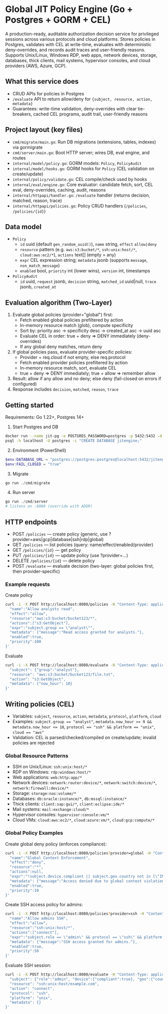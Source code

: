 # Global JIT Policy Engine (Go + Postgres + GORM + CEL)

A production-ready, auditable authorization decision service for privileged sessions across various protocols and cloud platforms. Stores policies in Postgres, validates with CEL at write-time, evaluates with deterministic deny-overrides, and records audit traces and user-friendly reasons. Supports Unix/Linux, Windows RDP, web apps, network devices, storage, databases, thick clients, mail systems, hypervisor consoles, and cloud providers (AWS, Azure, GCP).

## What this service does
- CRUD APIs for policies in Postgres
- `/evaluate` API to return allow/deny for `{subject, resource, action, metadata}`
- Guarantees: write-time validation, deny-overrides with clear tie-breakers, cached CEL programs, audit trail, user-friendly reasons

## Project layout (key files)
- `cmd/migrate/main.go`: Run DB migrations (extensions, tables, indexes) via gormigrate
- `cmd/server/main.go`: Boot HTTP server; wires DB, eval engine, and routes
- `internal/model/policy.go`: GORM models: `Policy`, `PolicyAudit`
- `internal/model/hooks.go`: GORM hooks for `Policy` (CEL validation on create/update)
- `internal/policy/validate.go`: CEL compile/check used by hooks
- `internal/eval/engine.go`: Core evaluator: candidate fetch, sort, CEL eval, deny-overrides, caching, audit, reasons
- `internal/httpapi/handler.go`: `/evaluate` handler (returns decision, matched, reason, trace)
- `internal/httpapi/policies.go`: Policy CRUD handlers (`/policies`, `/policies/{id}`)

## Data model
- `Policy`
  - `id` uuid (default `gen_random_uuid()`), `name` string, `effect` `allow|deny`
  - `resource` pattern (e.g. `aws:s3:bucket/*`, `ssh:unix:host/*`, `cloud:aws:ec2/*`), `actions` text[] (empty = any)
  - `expr` CEL expression string; `metadata` jsonb (supports `message`, `non_match_message`)
  - `enabled` bool, `priority` int (lower wins), `version` int, timestamps
- `PolicyAudit`
  - `id` uuid, `request` jsonb, `decision` string, `matched_id` uuid|null, `trace` jsonb, `created_at`

## Evaluation algorithm (Two-Layer)
1) Evaluate global policies (provider="global") first:
   - Fetch enabled global policies prefiltered by action
   - In-memory resource match (glob), compute specificity
   - Sort by: priority asc → specificity desc → created_at asc → uuid asc
   - Evaluate CEL in order: true + deny ⇒ DENY immediately (deny-overrides)
   - If any global deny matches, return deny
2) If global policies pass, evaluate provider-specific policies:
   - Provider = req.cloud if not empty, else req.protocol
   - Fetch enabled provider policies prefiltered by action
   - In-memory resource match, sort, evaluate CEL
   - true + deny ⇒ DENY immediately; true + allow ⇒ remember allow
3) Result: allow if any allow and no deny; else deny (fail-closed on errors if configured)
4) Response includes `decision`, `matched`, `reason`, `trace`

## Getting started
Requirements: Go 1.22+, Postgres 14+

1) Start Postgres and DB
```bash
docker run --name jit-pg -e POSTGRES_PASSWORD=postgres -p 5432:5432 -d postgres:14
psql -h localhost -U postgres -c "CREATE DATABASE jitengine;"
```
2) Environment (PowerShell)
```powershell
$env:DATABASE_URL = "postgres://postgres:postgres@localhost:5432/jitengine?sslmode=disable"
$env:FAIL_CLOSED = "true"
```
3) Migrate
```powershell
go run ./cmd/migrate
```
4) Run server
```powershell
go run ./cmd/server
# listens on :8080 (override with ADDR)
```

## HTTP endpoints
- POST `/policies` — create policy (generic, use ?provider=aws|gcp|database|ssh|rdp|global)
- GET `/policies` — list policies (query: name/effect/enabled/provider)
- GET `/policies/{id}` — get policy
- PUT `/policies/{id}` — update policy (use ?provider=...)
- DELETE `/policies/{id}` — delete policy
- POST `/evaluate` — evaluate decision (two-layer: global policies first, then provider-specific)

### Example requests
Create policy
```bash
curl -i -X POST http://localhost:8080/policies -H "Content-Type: application/json" -d '{
  "name":"Allow analysts read",
  "effect":"allow",
  "resource":"aws:s3:bucket/bucket123/*",
  "actions":["s3:GetObject"],
  "expr":"subject.group == \"analyst\"",
  "metadata": {"message":"Read access granted for analysts."},
  "enabled":true,
  "priority":100
}'
```
Evaluate
```bash
curl -i -X POST http://localhost:8080/evaluate -H "Content-Type: application/json" -d '{
  "subject": {"group":"analyst"},
  "resource": "aws:s3:bucket/bucket123/file.txt",
  "action": "s3:GetObject",
  "metadata": {"now_hour": 10}
}'
```

## Writing policies (CEL)
- Variables: `subject`, `resource`, `action`, `metadata`, `protocol`, `platform`, `cloud`
- Examples: `subject.group == "analyst"`, `metadata.now_hour >= 9 && metadata.now_hour <= 18`, `protocol == "ssh" && platform == "unix"`, `cloud == "aws"`
- Validation: CEL is parsed/checked/compiled on create/update; invalid policies are rejected

### Global Resource Patterns
- SSH on Unix/Linux: `ssh:unix:host/*`
- RDP on Windows: `rdp:windows:host/*`
- Web applications: `web:http:app/*`
- Network devices: `network:router:device/*`, `network:switch:device/*`, `network:firewall:device/*`
- Storage: `storage:nas:volume/*`
- Databases: `db:oracle:instance/*`, `db:mssql:instance/*`
- Thick clients: `client:sap:gui/*`, `client:eclipse:ide/*`
- Mail systems: `mail:exchange:cloud/*`
- Hypervisor consoles: `hypervisor:console:vm/*`
- Cloud VMs: `cloud:aws:ec2/*`, `cloud:azure:vm/*`, `cloud:gcp:compute/*`

### Global Policy Examples
Create global deny policy (enforces compliance):
```bash
curl -i -X POST http://localhost:8080/policies?provider=global -H "Content-Type: application/json" -d '{
  "name":"Global Context Enforcement",
  "effect":"deny",
  "resource":"*",
  "actions":null,
  "expr":"!subject.device.compliant || subject.geo.country not in [\"IN\",\"US\",\"SG\"] || subject.justification.ticket_id == \"\" || subject.session.active_sessions > 0",
  "metadata": {"message":"Access denied due to global context violation."},
  "enabled":true,
  "priority":10
}'
```

Create SSH access policy for admins:
```bash
curl -i -X POST http://localhost:8080/policies?provider=ssh -H "Content-Type: application/json" -d '{
  "name":"Allow admins SSH",
  "effect":"allow",
  "resource":"ssh:unix:host/*",
  "actions":["connect"],
  "expr":"subject.role == \"admin\" && protocol == \"ssh\" && platform == \"unix\"",
  "metadata": {"message":"SSH access granted for admins."},
  "enabled":true,
  "priority":50
}'
```

Evaluate SSH session:
```bash
curl -i -X POST http://localhost:8080/evaluate -H "Content-Type: application/json" -d '{
  "subject": {"role":"admin", "device":{"compliant":true}, "geo":{"country":"US"}, "justification":{"ticket_id":"TICKET-123"}, "session":{"active_sessions":0}},
  "resource": "ssh:unix:host/example.com",
  "action": "connect",
  "protocol": "ssh",
  "platform": "unix",
  "metadata": {}
}'
```


 